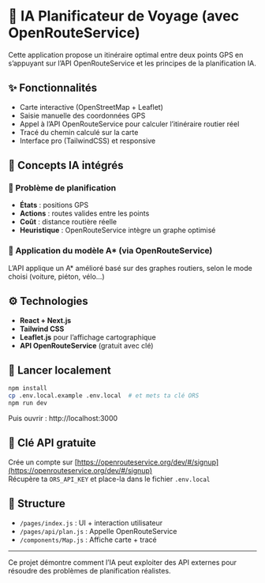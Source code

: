 # 🧭 IA Planificateur de Voyage (avec OpenRouteService)

Cette application propose un itinéraire optimal entre deux points GPS en s’appuyant sur l’API OpenRouteService et les principes de la planification IA.

## ✨ Fonctionnalités

- Carte interactive (OpenStreetMap + Leaflet)
- Saisie manuelle des coordonnées GPS
- Appel à l’API OpenRouteService pour calculer l’itinéraire routier réel
- Tracé du chemin calculé sur la carte
- Interface pro (TailwindCSS) et responsive

## 🧠 Concepts IA intégrés

### 🔹 Problème de planification

- **États** : positions GPS
- **Actions** : routes valides entre les points
- **Coût** : distance routière réelle
- **Heuristique** : OpenRouteService intègre un graphe optimisé

### 🔹 Application du modèle A* (via OpenRouteService)

L’API applique un A* amélioré basé sur des graphes routiers, selon le mode choisi (voiture, piéton, vélo...)

## ⚙️ Technologies

- **React + Next.js**
- **Tailwind CSS**
- **Leaflet.js** pour l’affichage cartographique
- **API OpenRouteService** (gratuit avec clé)

## 🚀 Lancer localement

```bash
npm install
cp .env.local.example .env.local  # et mets ta clé ORS
npm run dev
```

Puis ouvrir : http://localhost:3000

## 🔐 Clé API gratuite

Crée un compte sur [https://openrouteservice.org/dev/#/signup](https://openrouteservice.org/dev/#/signup)  
Récupère ta `ORS_API_KEY` et place-la dans le fichier `.env.local`

## 📁 Structure

- `/pages/index.js` : UI + interaction utilisateur
- `/pages/api/plan.js` : Appelle OpenRouteService
- `/components/Map.js` : Affiche carte + tracé

---

Ce projet démontre comment l’IA peut exploiter des API externes pour résoudre des problèmes de planification réalistes.
